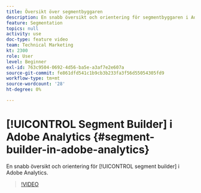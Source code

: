 ```yaml
---
title: Översikt över segmentbyggaren
description: En snabb översikt och orientering för segmentbyggaren i Adobe Analytics.
feature: Segmentation
topics: null
activity: use
doc-type: feature video
team: Technical Marketing
kt: 2300
role: User
level: Beginner
exl-id: 763c9504-0692-4d56-ba5e-a3af7e2e607a
source-git-commit: fe861dfd541c1b9cb3b233fa3f56d55054305fd9
workflow-type: tm+mt
source-wordcount: '28'
ht-degree: 0%

---
```


# [!UICONTROL Segment Builder] i Adobe Analytics {#segment-builder-in-adobe-analytics}

En snabb översikt och orientering för [!UICONTROL segment builder] i Adobe Analytics.

>[!VIDEO](https://video.tv.adobe.com/v/25404/?quality=12)


